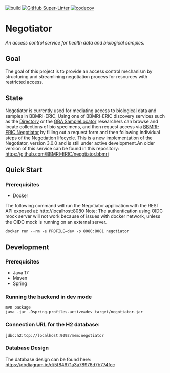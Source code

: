 ![build](https://github.com/BBMRI-ERIC/negotiator-v3/actions/workflows/CI.yml/badge.svg?)
[![GitHub Super-Linter](https://github.com/BBMRI-ERIC/negotiator-v3/actions/workflows/linter.yml/badge.svg)](https://github.com/marketplace/actions/super-linter)
[![codecov](https://codecov.io/github/BBMRI-ERIC/negotiator-v3/graph/badge.svg?token=YN9M34IM3S)](https://codecov.io/github/BBMRI-ERIC/negotiator-v3)
# Negotiator

_An access control service for health data and biological samples._

## Goal

The goal of this project is to provide an access control mechanism by structuring and streamlining negotiation process for resources with restricted access.

## State

Negotiator is currently used for mediating access to biological data and samples in BBMRI-ERIC. Using one of BBMRI-ERIC
discovery services such as the [Directory](https://directory.bbmri-eric.eu/#/) or the [GBA SampleLocator](https://samplelocator.bbmri.de/) researchers
can browse and locate collections of bio specimens, and then request access via [BBMRI-ERIC Negotiator](https://negotiator.bbmri-eric.eu/) by filling out a request form and then following individual steps of the Negotiation lifecycle.
This is a new implementation of the Negotiator, version 3.0.0 and is still under active development.An older version of
this service can be found in this repository: https://github.com/BBMRI-ERIC/negotiator.bbmri

## Quick Start

### Prerequisites
- Docker

The following command will run the Negotiator application with the REST API exposed at: http://localhost:8080
Note: The authentication using OIDC mock server will not work because of issues with docker network, unless the OIDC mock is running
on an external server.
```shell
docker run --rm -e PROFILE=dev -p 8080:8081 negotiator
```

## Development

### Prerequisites
- Java 17
- Maven
- Spring

### Running the backend in dev mode
```shell
mvn package
java -jar -Dspring.profiles.active=dev target/negotiator.jar
```
### Connection URL for the H2 database:
``
jdbc:h2:tcp://localhost:9092/mem:negotiator
``

### Database Design

The database design can be found here: https://dbdiagram.io/d/5f84671a3a78976d7b774fec